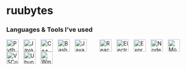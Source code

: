 # ruubytes

### Languages & Tools I've used

<img style="padding-right: 10px;" align="left" width="32px" src="https://cdn.jsdelivr.net/gh/devicons/devicon/icons/python/python-original.svg" alt="Python" title="Python" />
<img style="padding-right: 10px;" align="left" width="32px" src="https://cdn.jsdelivr.net/gh/devicons/devicon/icons/javascript/javascript-original.svg" alt="JavaScript" title="JavaScript" />
<img style="padding-right: 10px;" align="left" width="32px" src="https://cdn.jsdelivr.net/gh/devicons/devicon/icons/cplusplus/cplusplus-original.svg" alt="C++" title="C++" />
<img style="padding-right: 10px;" align="left" width="32px" src="https://cdn.jsdelivr.net/gh/devicons/devicon/icons/bash/bash-original.svg" alt="Bash" title="Bash" />
<img style="padding-right: 30px;" align="left" width="32px" src="https://cdn.jsdelivr.net/gh/devicons/devicon/icons/java/java-original.svg" alt="Java" title="Java" />
<img style="padding-right: 10px;" align="left" width="32px" src="https://cdn.jsdelivr.net/gh/devicons/devicon/icons/react/react-original.svg" alt="React" title="React" />
<img style="padding-right: 10px;" align="left" width="32px" src="https://cdn.jsdelivr.net/gh/devicons/devicon/icons/electron/electron-original.svg" alt="Electron" title="Electron" />
<img style="padding-right: 10px;" align="left" width="32px" src="https://cdn.jsdelivr.net/gh/devicons/devicon/icons/express/express-original.svg" alt="Express.js" title="Express.js" />
<img style="padding-right: 10px;" align="left" width="32px" src="https://cdn.jsdelivr.net/gh/devicons/devicon/icons/nodejs/nodejs-original.svg" alt="NodeJS" title="NodeJS" />
<img style="padding-right: 30px;" align="left" width="32px" src="https://cdn.jsdelivr.net/gh/devicons/devicon/icons/mongodb/mongodb-original.svg" alt="MongoDB" title="MongoDB" />
<img style="padding-right: 10px;" align="left" width="32px" src="https://cdn.jsdelivr.net/gh/devicons/devicon/icons/vscode/vscode-original.svg" alt="VSCode" title="VSCode" />
<img style="padding-right: 10px;" align="left" width="32px" src="https://cdn.jsdelivr.net/gh/devicons/devicon/icons/ubuntu/ubuntu-plain.svg" alt="Ubuntu" title="Ubuntu" />
<img style="padding-right: 10px;" align="left" width="32px" src="https://cdn.jsdelivr.net/gh/devicons/devicon/icons/windows8/windows8-original.svg" alt="Windows" title="Windows" />
